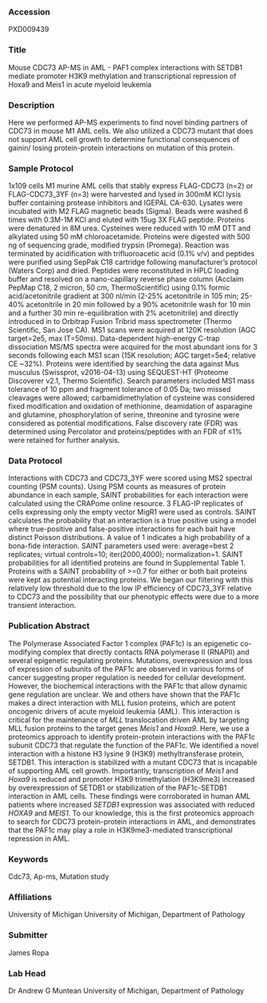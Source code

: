 ### Accession
PXD009439

### Title
Mouse CDC73 AP-MS in AML -  PAF1 complex interactions with SETDB1 mediate promoter H3K9 methylation and transcriptional repression of Hoxa9 and Meis1 in acute myeloid leukemia

### Description
Here we performed AP-MS experiments to find novel binding partners of CDC73 in mouse M1 AML cells. We also utilized a CDC73 mutant that does not support AML cell growth to determine functional consequences of gainin/ losing protein-protein interactions on mutation of this protein.

### Sample Protocol
1x109 cells M1 murine AML cells that stably express FLAG-CDC73 (n=2) or FLAG-CDC73_3YF (n=3) were harvested and lysed in 300mM KCl lysis buffer containing protease inhibitors and IGEPAL CA-630. Lysates were incubated with M2 FLAG magnetic beads (Sigma). Beads were washed 6 times with 0.3M-1M KCl and eluted with 15ug 3X FLAG peptide. Proteins were denatured in 8M urea. Cysteines were reduced with 10 mM DTT and alkylated using 50 mM chloroacetamide.  Proteins were digested with 500 ng of sequencing grade, modified trypsin (Promega). Reaction was terminated by acidification with trifluoroacetic acid (0.1% v/v) and peptides were purified using SepPak C18 cartridge following manufacturer’s protocol (Waters Corp) and dried.  Peptides were reconstituted in HPLC loading buffer and resolved on a nano-capillary reverse phase column (Acclaim PepMap C18, 2 micron, 50 cm, ThermoScientific) using 0.1% formic acid/acetonitrile gradient at 300 nl/min (2-25% acetonitrile in 105 min; 25-40% acetonitrile in 20 min followed by a 90% acetonitrile wash for 10 min and a further 30 min re-equilibration with 2% acetonitrile) and directly introduced in to Orbitrap Fusion Tribrid mass spectrometer (Thermo Scientific, San Jose CA).  MS1 scans were acquired at 120K resolution (AGC target=2e5, max IT=50ms).  Data-dependent high-energy C-trap dissociation MS/MS spectra were acquired for the most abundant ions for 3 seconds following each MS1 scan (15K resolution; AGC target=5e4; relative CE ~32%).  Proteins were identified by searching the data against Mus musculus (Swissprot, v2016-04-13) using SEQUEST-HT (Proteome Discoverer v2.1, Thermo Scientific).  Search parameters included MS1 mass tolerance of 10 ppm and fragment tolerance of 0.05 Da; two missed cleavages were allowed; carbamidimethylation of cysteine was considered fixed modification and oxidation of methionine, deamidation of asparagine and glutamine, phosphorylation of serine, threonine and tyrosine were considered as potential modifications.  False discovery rate (FDR) was determined using Percolator and proteins/peptides with an FDR of ≤1% were retained for further analysis.

### Data Protocol
Interactions with CDC73 and CDC73_3YF were scored using MS2 spectral counting (PSM counts). Using PSM counts as measures of protein abundance in each sample, SAINT probabilities for each interaction were calculated using the CRAPome online resource. 3 FLAG-IP replicates of cells expressing only the empty vector MigR1 were used as controls. SAINT calculates the probability that an interaction is a true positive using a model where true-positive and false-positive interactions for each bait have distinct Poisson distributions. A value of 1 indicates a high probability of a bona-fide interaction. SAINT parameters used were: average=best 2 replicates; virtual controls=10; iter(2000,4000); normalization=1. SAINT probabilities for all identified proteins are found in Supplemental Table 1. Proteins with a SAINT probability of >=0.7 for either or both bait proteins were kept as potential interacting proteins. We began our filtering with this relatively low threshold due to the low IP efficiency of CDC73_3YF relative to CDC73 and the possibility that our phenotypic effects were due to a more transient interaction.

### Publication Abstract
The Polymerase Associated Factor 1 complex (PAF1c) is an epigenetic co-modifying complex that directly contacts RNA polymerase II (RNAPII) and several epigenetic regulating proteins. Mutations, overexpression and loss of expression of subunits of the PAF1c are observed in various forms of cancer suggesting proper regulation is needed for cellular development. However, the biochemical interactions with the PAF1c that allow dynamic gene regulation are unclear. We and others have shown that the PAF1c makes a direct interaction with MLL fusion proteins, which are potent oncogenic drivers of acute myeloid leukemia (AML). This interaction is critical for the maintenance of <i>MLL</i> translocation driven AML by targeting MLL fusion proteins to the target genes <i>Meis1</i> and <i>Hoxa9</i>. Here, we use a proteomics approach to identify protein-protein interactions with the PAF1c subunit CDC73 that regulate the function of the PAF1c. We identified a novel interaction with a histone H3 lysine 9 (H3K9) methyltransferase protein, SETDB1. This interaction is stabilized with a mutant CDC73 that is incapable of supporting AML cell growth. Importantly, transcription of <i>Meis1</i> and <i>Hoxa9</i> is reduced and promoter H3K9 trimethylation (H3K9me3) increased by overexpression of SETDB1 or stabilization of the PAF1c-SETDB1 interaction in AML cells. These findings were corroborated in human AML patients where increased <i>SETDB1</i> expression was associated with reduced <i>HOXA9</i> and <i>MEIS1</i>. To our knowledge, this is the first proteomics approach to search for CDC73 protein-protein interactions in AML, and demonstrates that the PAF1c may play a role in H3K9me3-mediated transcriptional repression in AML.

### Keywords
Cdc73, Ap-ms, Mutation study

### Affiliations
University of Michigan
University of Michigan, Department of Pathology

### Submitter
James Ropa

### Lab Head
Dr Andrew G Muntean
University of Michigan, Department of Pathology


